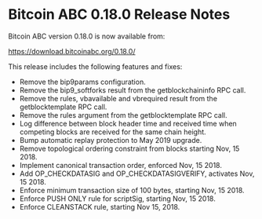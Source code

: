 # Bitcoin ABC 0.18.0 Release Notes

Bitcoin ABC version 0.18.0 is now available from:

  <https://download.bitcoinabc.org/0.18.0/>

This release includes the following features and fixes:
 - Remove the bip9params configuration.
 - Remove the bip9_softforks result from the getblockchaininfo RPC call.
 - Remove the rules, vbavailable and vbrequired result from the
   getblocktemplate RPC call.
 - Remove the rules argument from the getblocktemplate RPC call.
 - Log difference between block header time and received time when competing
   blocks are received for the same chain height.
 - Bump automatic replay protection to May 2019 upgrade.
 - Remove topological ordering constraint from blocks starting Nov, 15 2018.
 - Implement canonical transaction order, enforced Nov, 15 2018.
 - Add OP_CHECKDATASIG and OP_CHECKDATASIGVERIFY, activates Nov, 15 2018.
 - Enforce minimum transaction size of 100 bytes, starting Nov, 15 2018.
 - Enforce PUSH ONLY rule for scriptSig, starting Nov, 15 2018.
 - Enforce CLEANSTACK rule, starting Nov 15, 2018.

